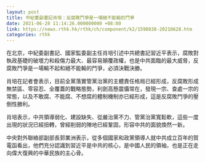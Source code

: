 ```yaml
---
layout: post
title: 中紀委副書記肖培：反腐敗鬥爭是一場絕不能輸的鬥爭
date: 2021-06-28 11:14:26.000000000 +08:00
link: https://news.rthk.hk/rthk/ch/component/k2/1598038-20210628.htm
categories: rthk
---
```


在北京，中紀委副書記、國家監委副主任肖培引述中共總書記習近平表示，腐敗對執政基礎的破壞力和殺傷力最大、最容易顛覆政權，也是中共面臨的最大威脅，反腐敗鬥爭是一場輸不起和絕不能輸的鬥爭，必須決戰決勝。

肖培在記者會表示，目前全黨落實管黨治黨的主體責任格局已經形成，反腐敗形成無禁區、零容忍、全覆蓋的戰略態勢，利劍高懸震懾常在，發現一宗、查處一宗的常態，以及不敢腐、不能腐、不想腐的體制機制亦已經形成，這是反腐敗鬥爭的壓倒性勝利。

肖培表示，中共領導弱化、建設缺失、從嚴治黨不力、管黨治黨寬鬆軟，這些一度出現的狀況已經扭轉，曾經削弱的陣地已經鞏固，形容中共的面貌煥然一新。

中央對外聯絡部副部長郭業洲表示，從多個國家和政黨領導人就中共成立百年的賀電函看出，他們充分認識到習近平是中共的核心，是中國人民的領袖，也是正在走向偉大復興的中華民族的主心骨。
